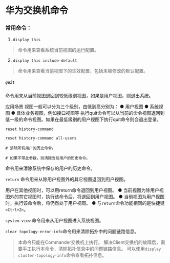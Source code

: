 # 华为交换机命令

### 常用命令：

1. `display this`
 > 命令用来查看系统当前视图的运行配置。
2. `display this include-default`
 > 命令用来查看当前视图下的生效配置，包括未被修改的默认配置。

##### `quit`
命令用来从当前视图退回到较低级别视图，如果是用户视图，则退出系统。

应用场景
视图一般可以分为三个级别，由低到高分别为：
● 用户视图
● 系统视图
● 具体业务视图，例如接口视图等
执行quit命令可以从当前的命令视图返回到低一级的命令视图。如果在最低级别的用户视图下执行quit命令则会退出登录。

```
reset history-command

reset history-command all-users

# 清除所有用户的历史命令。

# 如果不带此参数，则清除当前用户的历史命令。
```
命令用来清除系统中保存的用户的历史命令。

`return` 命令用来从除用户视图外的其它视图退回到用户视图。

用户在其他视图时，可以用return命令退回到用户视图。
● 当前视图为除用户视图外的其它视图时，执行该命令后，将退回到用户视图。
● 当前视图为用户视图时，执行该命令后，将仍然处于用户视图。
● 与`return`命令功能相同的是快捷键`<Ctrl+Z>`。

`system-view` 命令用来从用户视图进入系统视图。

`clear topology-error-info`命令用来清除拓扑中的问题链路信息。

> 本命令只能在Commander交换机上执行。
解决Client交换机的故障后，需要手工执行本命令，清除拓扑信息中的问题链路信息。
可以使用`display cluster-topology-info`命令查看拓扑信息。
